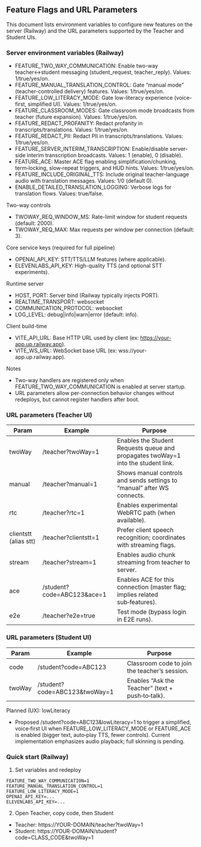 ## Feature Flags and URL Parameters

This document lists environment variables to configure new features on the server (Railway) and the URL parameters supported by the Teacher and Student UIs.

### Server environment variables (Railway)

- FEATURE_TWO_WAY_COMMUNICATION: Enable two-way teacher↔student messaging (student_request, teacher_reply). Values: 1/true/yes/on.
- FEATURE_MANUAL_TRANSLATION_CONTROL: Gate “manual mode” (teacher-controlled delivery) features. Values: 1/true/yes/on.
- FEATURE_LOW_LITERACY_MODE: Gate low-literacy experience (voice-first, simplified UI). Values: 1/true/yes/on.
- FEATURE_CLASSROOM_MODES: Gate classroom mode broadcasts from teacher (future expansion). Values: 1/true/yes/on.
- FEATURE_REDACT_PROFANITY: Redact profanity in transcripts/translations. Values: 1/true/yes/on.
- FEATURE_REDACT_PII: Redact PII in transcripts/translations. Values: 1/true/yes/on.
- FEATURE_SERVER_INTERIM_TRANSCRIPTION: Enable/disable server-side interim transcription broadcasts. Values: 1 (enable), 0 (disable).
- FEATURE_ACE: Master ACE flag enabling simplification/chunking, term‑locking, slow‑repeat triggers, and HUD hints. Values: 1/true/yes/on.
- FEATURE_INCLUDE_ORIGINAL_TTS: Include original teacher-language audio with translation messages. Values: 1/0 (default 0).
- ENABLE_DETAILED_TRANSLATION_LOGGING: Verbose logs for translation flows. Values: true/false.

Two-way controls
- TWOWAY_REQ_WINDOW_MS: Rate-limit window for student requests (default: 2000).
- TWOWAY_REQ_MAX: Max requests per window per connection (default: 3).

Core service keys (required for full pipeline)
- OPENAI_API_KEY: STT/TTS/LLM features (where applicable).
- ELEVENLABS_API_KEY: High-quality TTS (and optional STT experiments).

Runtime server
- HOST, PORT: Server bind (Railway typically injects PORT).
- REALTIME_TRANSPORT: websocket
- COMMUNICATION_PROTOCOL: websocket
- LOG_LEVEL: debug|info|warn|error (default: info).

Client build-time
- VITE_API_URL: Base HTTP URL used by client (ex: https://your-app.up.railway.app).
- VITE_WS_URL: WebSocket base URL (ex: wss://your-app.up.railway.app).

Notes
- Two-way handlers are registered only when FEATURE_TWO_WAY_COMMUNICATION is enabled at server startup.
- URL parameters allow per-connection behavior changes without redeploys, but cannot register handlers after boot.

### URL parameters (Teacher UI)

| Param | Example | Purpose |
|---|---|---|
| twoWay | /teacher?twoWay=1 | Enables the Student Requests queue and propagates twoWay=1 into the student link. |
| manual | /teacher?manual=1 | Shows manual controls and sends settings to “manual” after WS connects. |
| rtc | /teacher?rtc=1 | Enables experimental WebRTC path (when available). |
| clientstt (alias stt) | /teacher?clientstt=1 | Prefer client speech recognition; coordinates with streaming flags. |
| stream | /teacher?stream=1 | Enables audio chunk streaming from teacher to server. |
| ace | /student?code=ABC123&ace=1 | Enables ACE for this connection (master flag; implies related sub‑features). |
| e2e | /teacher?e2e=true | Test mode (bypass login in E2E runs). |

### URL parameters (Student UI)

| Param | Example | Purpose |
|---|---|---|
| code | /student?code=ABC123 | Classroom code to join the teacher’s session. |
| twoWay | /student?code=ABC123&twoWay=1 | Enables “Ask the Teacher” (text + push‑to‑talk). |

Planned (UX): lowLiteracy
- Proposed /student?code=ABC123&lowLiteracy=1 to trigger a simplified, voice‑first UI when FEATURE_LOW_LITERACY_MODE or FEATURE_ACE is enabled (bigger text, auto‑play TTS, fewer controls). Current implementation emphasizes audio playback; full skinning is pending.

### Quick start (Railway)

1) Set variables and redeploy
```
FEATURE_TWO_WAY_COMMUNICATION=1
FEATURE_MANUAL_TRANSLATION_CONTROL=1
FEATURE_LOW_LITERACY_MODE=1
OPENAI_API_KEY=...
ELEVENLABS_API_KEY=...
```

2) Open Teacher, copy code, then Student
- Teacher: https://YOUR-DOMAIN/teacher?twoWay=1
- Student: https://YOUR-DOMAIN/student?code=CLASS_CODE&twoWay=1


